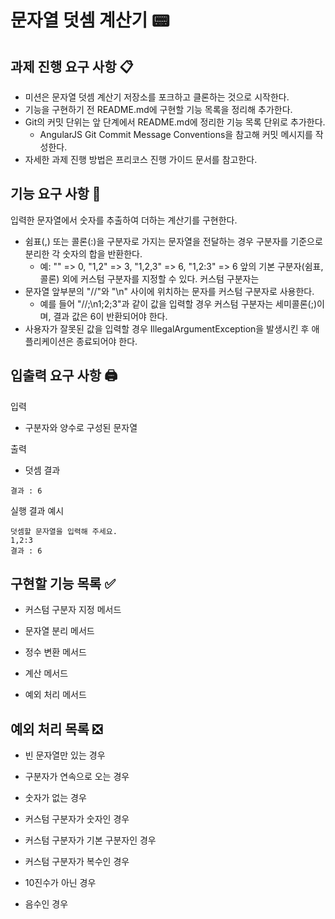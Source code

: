 # 문자열 덧셈 계산기 📟

## 과제 진행 요구 사항 📋
- 미션은 문자열 덧셈 계산기 저장소를 포크하고 클론하는 것으로 시작한다.
- 기능을 구현하기 전 README.md에 구현할 기능 목록을 정리해 추가한다.
- Git의 커밋 단위는 앞 단계에서 README.md에 정리한 기능 목록 단위로 추가한다.
    - AngularJS Git Commit Message Conventions을 참고해 커밋 메시지를 작성한다.
- 자세한 과제 진행 방법은 프리코스 진행 가이드 문서를 참고한다.

## 기능 요구 사항 🎯
입력한 문자열에서 숫자를 추출하여 더하는 계산기를 구현한다.

- 쉼표(,) 또는 콜론(:)을 구분자로 가지는 문자열을 전달하는 경우 구분자를 기준으로 분리한 각 숫자의 합을 반환한다.
	- 예: "" => 0, "1,2" => 3, "1,2,3" => 6, "1,2:3" => 6
앞의 기본 구분자(쉼표, 콜론) 외에 커스텀 구분자를 지정할 수 있다. 커스텀 구분자는
- 문자열 앞부분의 "//"와 "\n" 사이에 위치하는 문자를 커스텀 구분자로 사용한다.
	- 예를 들어 "//;\n1;2;3"과 같이 값을 입력할 경우 커스텀 구분자는 세미콜론(;)이며, 결과 값은 6이 반환되어야 한다.
- 사용자가 잘못된 값을 입력할 경우 IllegalArgumentException을 발생시킨 후 애플리케이션은 종료되어야 한다.

## 입출력 요구 사항 🖨️
입력
- 구분자와 양수로 구성된 문자열

출력
- 덧셈 결과

`결과 : 6`

실행 결과 예시
```
덧셈할 문자열을 입력해 주세요.
1,2:3
결과 : 6
```
## 구현할 기능 목록 ✅

- 커스텀 구분자 지정 메서드

- 문자열 분리 메서드

- 정수 변환 메서드

- 계산 메서드

- 예외 처리 메서드

## 예외 처리 목록 ❎

- 빈 문자열만 있는 경우

- 구분자가 연속으로 오는 경우

- 숫자가 없는 경우

- 커스텀 구분자가 숫자인 경우

- 커스텀 구분자가 기본 구분자인 경우

- 커스텀 구분자가 복수인 경우

- 10진수가 아닌 경우

- 음수인 경우